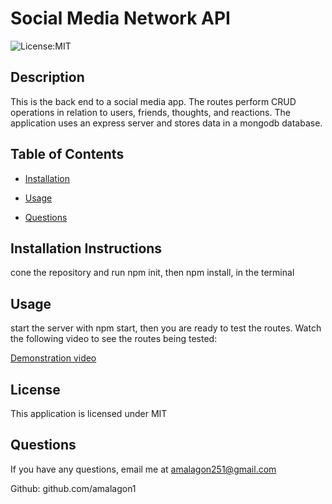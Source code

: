 # Social Media Network API
  ![License:MIT](https://img.shields.io/badge/license-MIT-yellow.svg)
## Description

This is the back end to a social media app. The routes perform CRUD operations in relation to users, friends, thoughts, and reactions. The application uses an express server and stores data in  a mongodb database.

## Table of Contents

* [Installation](#installation)
 * [Usage](#usage)
 
 
 * [Questions](#questions)

## Installation Instructions

cone the repository and run npm init, then npm install, in the terminal

## Usage

start the server with npm start, then you are ready to test the routes. Watch the following video to see the routes being tested:

<a href="https://drive.google.com/file/d/1LjrKq1J4fZFH2A_F2S5BYL07qMrgYhcd/view?usp=sharing">Demonstration video</a>





## License

This application is licensed under MIT

## Questions

If you have any questions, email me at amalagon251@gmail.com

Github: github.com/amalagon1

